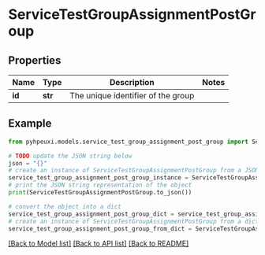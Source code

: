 # ServiceTestGroupAssignmentPostGroup


## Properties

Name | Type | Description | Notes
------------ | ------------- | ------------- | -------------
**id** | **str** | The unique identifier of the group | 

## Example

```python
from pyhpeuxi.models.service_test_group_assignment_post_group import ServiceTestGroupAssignmentPostGroup

# TODO update the JSON string below
json = "{}"
# create an instance of ServiceTestGroupAssignmentPostGroup from a JSON string
service_test_group_assignment_post_group_instance = ServiceTestGroupAssignmentPostGroup.from_json(json)
# print the JSON string representation of the object
print(ServiceTestGroupAssignmentPostGroup.to_json())

# convert the object into a dict
service_test_group_assignment_post_group_dict = service_test_group_assignment_post_group_instance.to_dict()
# create an instance of ServiceTestGroupAssignmentPostGroup from a dict
service_test_group_assignment_post_group_from_dict = ServiceTestGroupAssignmentPostGroup.from_dict(service_test_group_assignment_post_group_dict)
```
[[Back to Model list]](../README.md#documentation-for-models) [[Back to API list]](../README.md#documentation-for-api-endpoints) [[Back to README]](../README.md)



